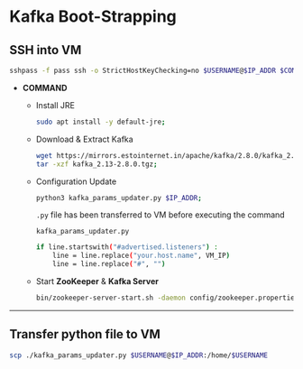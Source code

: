 # Kafka Boot-Strapping

## SSH into VM

```bash
sshpass -f pass ssh -o StrictHostKeyChecking=no $USERNAME@$IP_ADDR $COMMAND
```

- **COMMAND**
    - Install JRE
        
        ```bash
        sudo apt install -y default-jre;
        ```
        
    - Download & Extract Kafka
        
        ```bash
        wget https://mirrors.estointernet.in/apache/kafka/2.8.0/kafka_2.13-2.8.0.tgz;
        tar -xzf kafka_2.13-2.8.0.tgz; 
        ```
        
    - Configuration Update
        
        ```bash
        python3 kafka_params_updater.py $IP_ADDR; 
        ```
        
        `.py` file has been transferred to VM before executing the command
        
        `kafka_params_updater.py`
        
        ```bash
        if line.startswith("#advertised.listeners") :
            line = line.replace("your.host.name", VM_IP)
            line = line.replace("#", "")
        ```
        
    - Start **ZooKeeper** & **Kafka Server**
        
        ```bash
        bin/zookeeper-server-start.sh -daemon config/zookeeper.properties;
        ```
        

---

## Transfer python file to VM

```bash
scp ./kafka_params_updater.py $USERNAME@$IP_ADDR:/home/$USERNAME
```